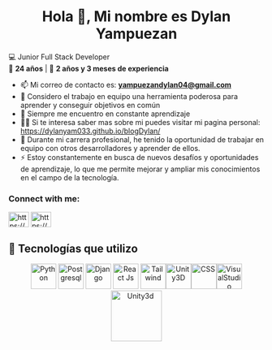 <h1 align="center">Hola 👋, Mi nombre es Dylan Yampuezan</h1>

💻 Junior Full Stack Developer  
🌱 **24 años** | 🚀 **2 años y 3 meses de experiencia**

- 📫 Mi correo de contacto es: **yampuezandylan04@gmail.com**
- 🤝 Considero el trabajo en equipo una herramienta poderosa para aprender y conseguir objetivos en común
- 🌱 Siempre me encuentro en constante aprendizaje
- 👨‍💻 Si te interesa saber mas sobre mi puedes visitar mi pagina personal: https://dylanyam033.github.io/blogDylan/ 
- 📝 Durante mi carrera profesional, he tenido la oportunidad de trabajar en equipo con otros desarrolladores y aprender de ellos.
- ⚡ Estoy constantemente en busca de nuevos desafíos y oportunidades de aprendizaje, lo que me permite mejorar y ampliar mis conocimientos en el campo de la tecnología.


<h3 align="left">Connect with me:</h3>
<p align="left">
<a href="https://www.linkedin.com/in/dylan-yampuezan-527407245/" target="_blank"><img align="center" src="https://raw.githubusercontent.com/rahuldkjain/github-profile-readme-generator/master/src/images/icons/Social/linked-in-alt.svg" alt="https://www.linkedin.com/in/dylan-yampuezan-527407245/" height="30" width="40" /></a>
<a href="https://stackoverflow.com/users/20037607/dylan03" target="_blank"><img align="center" src="https://raw.githubusercontent.com/rahuldkjain/github-profile-readme-generator/master/src/images/icons/Social/stack-overflow.svg" alt="https://stackoverflow.com/users/20037607/dylan03" height="30" width="40" /></a>
</p>

## 🌟 **Tecnologías que utilizo**
<div align="center"> <img src="https://img.icons8.com/?size=100&id=13441&format=png&color=000000" width="50" alt="Python"> <img src="https://img.icons8.com/?size=100&id=38561&format=png&color=000000" width="50" alt="Postgresql"> <img src="[https://media.giphy.com/media/Sr8xDpMwVKOHUWDVRD/giphy.gif](https://img.icons8.com/?size=100&id=qV-JzWYl9dzP&format=png&color=000000)" width="50" alt="Django"> <img src="[https://media4.giphy.com/media/eNAsjO55tPbgaor7ma/giphy.gif](https://img.icons8.com/?size=100&id=123603&format=png&color=000000)" width="50" alt="React Js"> <img src="[https://media.giphy.com/media/KzJkzjggfGN5Py6nkT/giphy.gif](https://img.icons8.com/?size=100&id=4PiNHtUJVbLs&format=png&color=000000)" width="50" alt="Tailwind"><img src="https://media0.giphy.com/media/XAxylRMCdpbEWUAvr8/giphy.gif" width="50" alt="Unity3D"><img src="https://media1.giphy.com/media/fsEaZldNC8A1PJ3mwp/giphy.gif" width="50" alt="CSS"><img src="https://media1.giphy.com/media/IdyAQJVN2kVPNUrojM/giphy.gif" width="50" alt="VisualStudio"><img src="https://media4.giphy.com/media/AtGNnASz6qgZcxjGnb/giphy.gif" width="100" alt="Unity3d">  </div>


